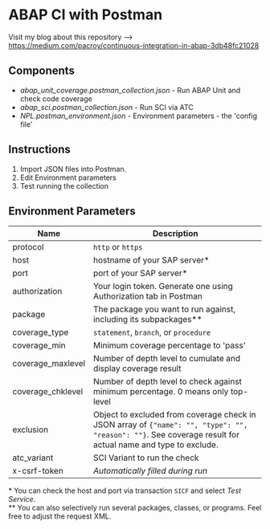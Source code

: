 # ABAP CI with Postman

Visit my blog about this repository --> https://medium.com/pacroy/continuous-integration-in-abap-3db48fc21028

## Components

- *abap_unit_coverage.postman_collection.json* - Run ABAP Unit and check code coverage
- *abap_sci.postman_collection.json* - Run SCI via ATC
- *NPL.postman_environment.json* - Environment parameters - the 'config file'

## Instructions

1. Import JSON files into Postman.
2. Edit Environment parameters
3. Test running the collection

## Environment Parameters

| Name | Description |
| --- | --- |
| protocol | `http` or `https` |
| host | hostname of your SAP server\* |
| port | port of your SAP server\* |
| authorization | Your login token. Generate one using Authorization tab in Postman |
| package | The package you want to run against, including its subpackages\** |
| coverage_type | `statement`, `branch`, or `procedure` |
| coverage_min | Minimum coverage percentage to 'pass' |
| coverage_maxlevel | Number of depth level to cumulate and display coverage result |
| coverage_chklevel | Number of depth level to check against minimum percentage. 0 means only top-level |
| exclusion | Object to excluded from coverage check in JSON array of `{"name": "", "type": "", "reason": ""}`. See coverage result for actual name and type to exclude. |
| atc_variant | SCI Variant to run the check |
| x-csrf-token | *Automatically filled during run* |

\* You can check the host and port via transaction `SICF` and select *Test Service*.  
\** You can also selectively run several packages, classes, or programs. Feel free to adjust the request XML.  
